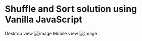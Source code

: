 # Shuffle and Sort solution using Vanilla JavaScript
Desktop view
![image](https://user-images.githubusercontent.com/17286199/135770074-7bf08256-2135-4b28-8632-f54fed495770.png)
Mobile view
![image](https://user-images.githubusercontent.com/17286199/135770097-6987a28a-49ad-461a-b13b-6b71899b7900.png)
